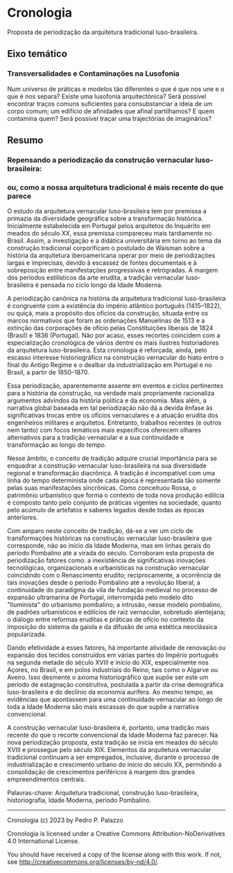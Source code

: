 # Cronologia #

Proposta de periodização da arquitetura tradicional luso-brasileira.

## Eixo temático ##

### Transversalidades e Contaminações na Lusofonia ###

Num universo de práticas e modelos tão diferentes o que é que nos une e
o que é nos separa? Existe uma lusofonia arquitectónica? Será possível
encontrar traços comuns suficientes para consubstanciar a ideia de um
corpo comum; um edifício de afinidades que afinal partilhamos? E quem
contamina quem? Será possível traçar uma trajectórias de imaginários?

## Resumo ##

<!-- <= 700 palavras -->

### Repensando a periodização da construção vernacular luso-brasileira:

### ou, como a nossa arquitetura tradicional é mais recente do que parece

O estudo da arquitetura vernacular luso-brasileira tem por premissa a
primazia da diversidade geográfica sobre a transformação histórica.
Inicialmente estabelecida em Portugal pelos arquitetos do Inquérito em
meados do século XX, essa premissa compareceu mais tardiamente no
Brasil. Assim, a investigação e a didática universitária em torno ao
tema da construção tradicional corporificam o postulado de Waisman sobre
a história da arquitetura iberoamericana operar por meio de
periodizações largas e imprecisas, devido à escassez de fontes
documentais e à sobreposição entre manifestações progressivas e
retrógradas. À margem dos períodos estilísticos da arte erudita, a
tradição vernacular luso-brasileira é pensada no ciclo longo da Idade
Moderna.

A periodização canônica na história da arquitetura tradicional
luso-brasileira é congruente com a existência do império atlântico
português (1415–1822), ou quiçá, mais a propósito dos ofícios da
construção, situada entre os marcos normativos que foram as ordenações
Manuelinas de 1513 e a extinção das corporações de ofício pelas
Constituições liberais de 1824 (Brasil) e 1836 (Portugal). Não por
acaso, esses recortes coincidem com a especialização cronológica de
vários dentre os mais ilustres historiadores da arquitetura
luso-brasileira. Esta cronologia é reforçada, ainda, pelo escasso
interesse historiográfico na construção vernacular do hiato entre o
final do Antigo Regime e o dealbar da industrialização em Portugal e no
Brasil, a partir de 1850–1870.

Essa periodização, aparentemente assente em eventos e ciclos pertinentes
para a história da construção, na verdade mais propriamente racionaliza
argumentos advindos da história política e da economia. Mais além, a
narrativa global baseada em tal periodização não dá a devida ênfase às
significativas trocas entre os ofícios vernaculares e a atuação erudita
dos engenheiros militares e arquitetos. Entretanto, trabalhos recentes
(e outros nem tanto) com focos temáticos mais específicos oferecem
olhares alternativos para a tradição vernacular e a sua continuidade e
transformação ao longo do tempo.

Nesse âmbito, o conceito de tradição adquire crucial importância para se
enquadrar a construção vernacular luso-brasileira na sua diversidade
regional e transformação diacrônica. A tradição é incompatível com uma
linha do tempo determinista onde cada época é representada tão somente
pelas suas manifestações sincrônicas. Como conceituou Rossa, o
patrimônio urbanístico que forma o contexto de toda nova produção
edilícia é composto tanto pelo conjunto de práticas vigentes na
sociedade, quanto pelo acúmulo de artefatos e saberes legados desde
todas as épocas anteriores.

Com amparo neste conceito de tradição, dá-se a ver um ciclo de
transformações históricas na construção vernacular luso-brasileira que
corresponde, não ao início da Idade Moderna, mas em linhas gerais do
período Pombalino até a virada do século. Corroboram esta proposta de
periodização fatores como: a inexistência de significativas inovações
tecnológicas, organizacionais e urbanísticas na construção vernacular
coincidindo com o Renascimento erudito; reciprocamente, a ocorrência de
tais inovações desde o período Pombalino até a revolução liberal; a
continuidade do paradigma da vila de fundação medieval no processo de
expansão ultramarina de Portugal, interrompida pelo modelo dito
"Iluminista" do urbanismo pombalino; a intrusão, nesse modelo pombalino,
de padrões urbanísticos e edilícios de raiz vernacular, sobretudo
alentejana; o diálogo entre reformas eruditas e práticas de ofício no
contexto da imposição do sistema da gaiola e da difusão de uma estética
neoclássica popularizada.

Dando efetividade a esses fatores, há importante atividade de renovação
ou expansão dos tecidos construídos em várias partes do Império
português na segunda metade do século XVIII e início do XIX,
especialmente nos Açores, no Brasil, e em polos industriais do Reino,
tais como o Algarve ou Aveiro. Isso desmente o axioma historiográfico
que supõe ser este um período de estagnação construtiva, postulada a
partir da crise demográfica luso-brasileira e do declínio da economia
aurífera. Ao mesmo tempo, as evidências que apontassem para uma
continuidade vernacular ao longo de toda a Idade Moderna são mais
escassas do que supõe a narrativa convencional.

A construção vernacular luso-brasileira é, portanto, uma tradição mais
recente do que o recorte convencional da Idade Moderna faz parecer. Na
nova periodização proposta, esta tradição se inicia em meados do século
XVIII e prossegue pelo século XIX. Elementos da arquitetura vernacular
tradicional continuam a ser empregados, inclusive, durante o processo de
industrialização e crescimento urbano do início do século XX, permitindo
a consolidação de crescimentos periféricos à margem dos grandes
empreendimentos centrais.

Palavras-chave: Arquitetura tradicional, construção luso-brasileira,
historiografia, Idade Moderna, período Pombalino.

------

 Cronologia (c) 2023 by Pedro P. Palazzo
 
 Cronologia is licensed under a
 Creative Commons Attribution-NoDerivatives 4.0 International License.
 
 You should have received a copy of the license along with this
 work.  If not, see <http://creativecommons.org/licenses/by-nd/4.0/>.
